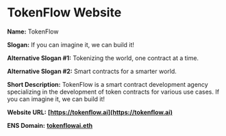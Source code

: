 # TokenFlow Website

**Name:** TokenFlow

**Slogan:** If you can imagine it, we can build it!

**Alternative Slogan #1:** Tokenizing the world, one contract at a time.

**Alternative Slogan #2:** Smart contracts for a smarter world.

**Short Description:** TokenFlow is a smart contract development agency specializing in the development of token contracts for various use cases. If you can imagine it, we can build it!

**Website URL:** **[https://tokenflow.ai](https://tokenflow.ai)**

**ENS Domain:** **[tokenflowai.eth](https://etherscan.io/0x32acDAdB2D7E7FAF79A60a6AEfEC5264D9A5a790)**
